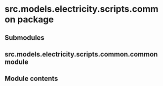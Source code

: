 # src.models.electricity.scripts.common package

## Submodules

## src.models.electricity.scripts.common.common module

## Module contents
